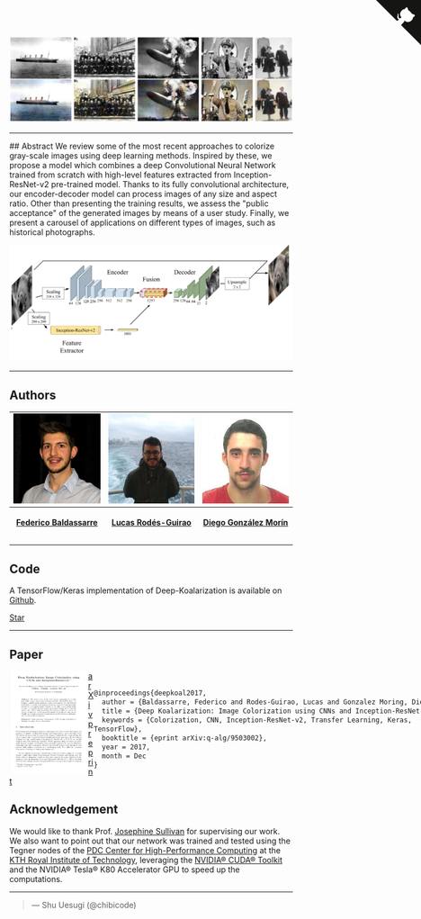 ![](static/images/historical.jpg)

<div><hr></div>
## Abstract
We review some of the most recent approaches to colorize gray-scale images using deep learning methods. Inspired by these, we propose a model which combines a deep Convolutional Neural Network trained from scratch with high-level features extracted from Inception-ResNet-v2 pre-trained model. Thanks to its fully convolutional architecture, our encoder-decoder model can process images of any size and aspect ratio. Other than presenting the training results, we assess the "public acceptance" of the generated images by means of a user study. Finally, we present a carousel of applications on different types of images, such as historical photographs.

![](static/images/net.png)

<div><hr></div>

## Authors

<table align="center">
      <tfoot>
        <tr>
          <th><p><a href="http://github.com/baldassarrefe">Federico Baldassarre</a></p></th>
          <th><p><a href="http://github.com/lucasrodes">Lucas Rodés-Guirao</a></p></th>
          <th><p><a href="http://github.com/diegomorin8">Diego González Morín</a></p></th>
        </tr>
      </tfoot>
      <tbody>
        <tr>
          <td><img src="static/images/federico.jpg" width="160" height="160"></td>
          <td><img src="static/images/lucas.jpg" width="160" height="160"></td>
          <td><img src="static/images/diego.jpg" width="160" height="160"></td>
        </tr>
      </tbody>
</table>

<div><hr></div>

## Code
A TensorFlow/Keras implementation of Deep-Koalarization is available on [Github](https://github.com/baldassarrefe/deep-koalarization).

<a class="github-button" href="https://github.com/baldassarrefe/deep-koalarization" data-icon="octicon-star" data-size="large" data-show-count="true" aria-label="Star baldassarrefe/deep-koalarization on GitHub">Star</a>

<div><hr></div>



## Paper

<style type="text/css">
#wrap {
   width:800px;
   margin:0 auto;
}
#left_col {
   float:left;
   width:150;
}
#right_col {
   float:right;
   width:650px;
}
</style>

<div id="wrap">
  <div id="left_col">
      <a href="https://github.com/baldassarreFe/deep-koalarization/blob/master/paper.pdf">
        <img src="static/images/paper-icon.png" width="140" height="180">
      </a>
  </div>
<div id="right_col">
<pre> <code> 
@inproceedings{deepkoal2017,
  author = {Baldassarre, Federico and Rodes-Guirao, Lucas and Gonzalez Moring, Diego},
  title = {Deep Koalarization: Image Colorization using CNNs and Inception-ResNet-v2},
  keywords = {Colorization, CNN, Inception-ResNet-v2, Transfer Learning, Keras, TensorFlow},
  booktitle = {eprint arXiv:q-alg/9503002},
  year = 2017,
  month = Dec
}</code> </pre>
</div>
</div>


[arXiv preprint](https://github.com/baldassarreFe/deep-koalarization/blob/master/paper.pdf)



## Acknowledgement
We would like to thank Prof. [Josephine Sullivan](www.csc.kth.se/~sullivan/) for supervising our work. We also want to point out that our network was trained and tested using the Tegner nodes of the [PDC Center for High-Performance Computing](http://pdc.kth.se) at the [KTH Royal Institute of Technology](http://kth.se), leveraging the [NVIDIA® CUDA® Toolkit](https://dl.acm.org/citation.cfm?id=1365500) and the NVIDIA® Tesla® K80 Accelerator GPU to speed up the computations.
<div><hr></div>


<blockquote class="twitter-tweet" data-cards="hidden" data-lang="en"><p lang="en" <a href="https://twitter.com/jekyllrb?ref_src=twsrc%5Etfw"></a></p>&mdash; Shu Uesugi (@chibicode) <a href="https://twitter.com/fchollet/status/917846097430638592"></a></blockquote>

<a href="https://github.com/baldassarrefe/deep-koalarization" class="github-corner"><svg width="80" height="80" viewBox="0 0 250 250" style="fill:#151513; color:#fff; position: absolute; top: 0; border: 0; right: 0;"><path d="M0,0 L115,115 L130,115 L142,142 L250,250 L250,0 Z"></path><path d="M128.3,109.0 C113.8,99.7 119.0,89.6 119.0,89.6 C122.0,82.7 120.5,78.6 120.5,78.6 C119.2,72.0 123.4,76.3 123.4,76.3 C127.3,80.9 125.5,87.3 125.5,87.3 C122.9,97.6 130.6,101.9 134.4,103.2" fill="currentColor" style="transform-origin: 130px 106px;" class="octo-arm"></path><path d="M115.0,115.0 C114.9,115.1 118.7,116.5 119.8,115.4 L133.7,101.6 C136.9,99.2 139.9,98.4 142.2,98.6 C133.8,88.0 127.5,74.4 143.8,58.0 C148.5,53.4 154.0,51.2 159.7,51.0 C160.3,49.4 163.2,43.6 171.4,40.1 C171.4,40.1 176.1,42.5 178.8,56.2 C183.1,58.6 187.2,61.8 190.9,65.4 C194.5,69.0 197.7,73.2 200.1,77.6 C213.8,80.2 216.3,84.9 216.3,84.9 C212.7,93.1 206.9,96.0 205.4,96.6 C205.1,102.4 203.0,107.8 198.3,112.5 C181.9,128.9 168.3,122.5 157.7,114.1 C157.9,116.9 156.7,120.9 152.7,124.9 L141.0,136.5 C139.8,137.7 141.6,141.9 141.8,141.8 Z" fill="currentColor" class="octo-body"></path></svg></a><style>.github-corner:hover .octo-arm{animation:octocat-wave 560ms ease-in-out}@keyframes octocat-wave{0%,100%{transform:rotate(0)}20%,60%{transform:rotate(-25deg)}40%,80%{transform:rotate(10deg)}}@media (max-width:500px){.github-corner:hover .octo-arm{animation:none}.github-corner .octo-arm{animation:octocat-wave 560ms ease-in-out}}</style><script async defer src="https://buttons.github.io/buttons.js"></script>

